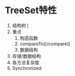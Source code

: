 # TreeSet特性
1. 结构树
[!]()
2. 重点
   1. 构造函数
   2. compareTo()/compare()
   3. 数据结构
2. 存储/数据结构
3. 各方法复杂度
4. Synchronized
